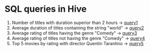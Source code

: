 # SQL queries in Hive

1) Number of titles with duration superior than 2 hours -> [query1](https://github.com/DjamelToufouti/Hadoop/blob/master/SQL%20with%20Hive/number_of_titles.sql)  
2) Average duration of titles containing the string "world" -> [query2](https://github.com/DjamelToufouti/Hadoop/blob/master/SQL%20with%20Hive/average_duration.sql)  
3) Average rating of titles having the genre "Comedy" -> [query3](https://github.com/DjamelToufouti/Hadoop/blob/master/SQL%20with%20Hive/genre_comedy.sql)    
4) Average rating of titles not having the genre "Comedy" -> [query4](https://github.com/DjamelToufouti/Hadoop/blob/master/SQL%20with%20Hive/not_genre_comedy.sql)  
5) Top 5 movies by rating with director Quentin Tarantino -> [query5](https://github.com/DjamelToufouti/Hadoop/blob/master/SQL%20with%20Hive/top_5_movies_Tarantino.sql)
